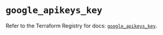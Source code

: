 # `google_apikeys_key`

Refer to the Terraform Registry for docs: [`google_apikeys_key`](https://registry.terraform.io/providers/hashicorp/google/6.49.0/docs/resources/apikeys_key).
